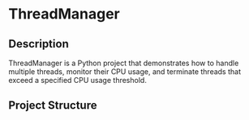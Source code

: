 # ThreadManager

## Description

ThreadManager is a Python project that demonstrates how to handle multiple threads, monitor their CPU usage, and terminate threads that exceed a specified CPU usage threshold.

## Project Structure

